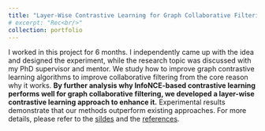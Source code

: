 ```yaml
---
title: "Layer-Wise Contrastive Learning for Graph Collaborative Filtering"
# excerpt: "Rec<br/>"
collection: portfolio
---
```


I worked in this project for 6 months. I independently came up with the idea and designed the experiment, while the research topic was discussed with my PhD supervisor and mentor. We study how to improve graph contrastive learning algorithms to improve collaborative filtering from the core reason why it works. <b>By further analysis why InfoNCE-based contrastive learning performs well for graph collaborative filtering, we developed a layer-wise contrastive learning approach to enhance it.</b>  Experimental results demonstrate that our methods outperform existing approaches. For more details, please refer to the [sildes](https://zeshentian.github.io/files/LaWGCL/LaWGCL.pdf) and the [references](https://zeshentian.github.io/files/LaWGCL/References.md).
